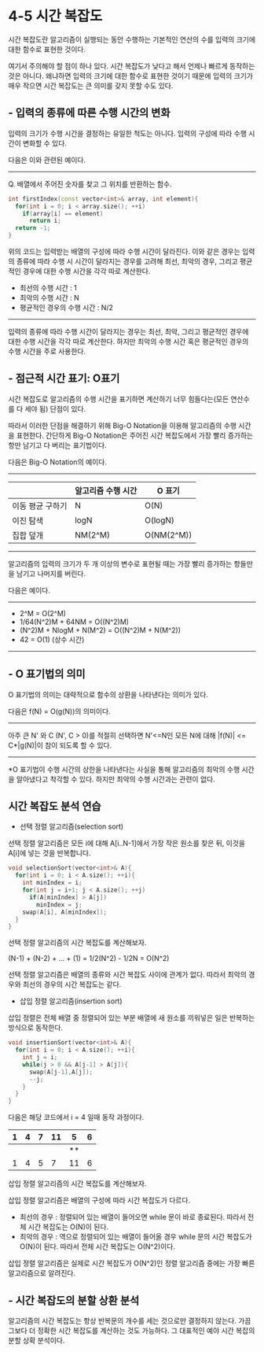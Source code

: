 # 4-5 시간 복잡도

시간 복잡도란 알고리즘이 실행되는 동안 수행하는 기본적인 연산의 수를 입력의 크기에 대한 함수로 표현한 것이다. 

여기서 주의해야 할 점이 하나 있다. 시간 복잡도가 낮다고 해서 언제나 빠르게 동작하는 것은 아니다. 왜냐하면 입력의 크기에 대한 함수로 표현한 것이기 때문에 입력의 크기가 매우 작으면 시간 복잡도는 큰 의미를 갖지 못할 수도 있다. 



## - 입력의 종류에 따른 수행 시간의 변화

입력의 크기가 수행 시간을 결정하는 유일한 척도는 아니다. 입력의 구성에 따라 수행 시간이 변화할 수 있다. 

다음은 이와 관련된 예이다. 

------

Q. 배열에서 주어진 숫자를 찾고 그 위치를 반환하는 함수.

```c++
int firstIndex(const vector<int>& array, int element){
  for(int i = 0; i < array.size(); ++i)
    if(array[i] == element)
      return i;
  return -1;
}
```

위의 코드는 입력받는 배열의 구성에 따라 수행 시간이 달라진다. 이와 같은 경우는 입력의 종류에 따라 수행 시 시간이 달라지는 경우를 고려해 최선, 최악의 경우, 그리고 평균적인 경우에 대한 수행 시간을 각각 따로 계산한다.

- 최선의 수행 시간 : 1
- 최악의 수행 시간 : N
- 평균적인 경우의 수행 시간 : N/2

------

입력의 종류에 따라 수행 시간이 달라지는 경우는 최선, 최악, 그리고 평균적인 경우에 대한 수행 시간을 각각 따로 계산한다. 하지만 최악의 수행 시간 혹은 평균적인 경우의 수행 시간을 주로 사용한다. 



## - 점근적 시간 표기: O표기

시간 복잡도로 알고리즘의 수행 시간을 표기하면 계산하기 너무 힘들다는(모든 연산수를 다 세야 됨) 단점이 있다. 

따라서 이러한 단점을 해결하기 위해 Big-O Notation을 이용해 알고리즘의 수행 시간을 표현한다. 간단하게 Big-O Notation은 주어진 시간 복잡도에서 가장 빨리 증가하는 항만 남기고 다 버리는 표기법이다. 

다음은 Big-O Notation의 예이다. 

------

|                  | 알고리즘 수행 시간 | O 표기     |
| ---------------- | ------------------ | ---------- |
| 이동 평균 구하기 | N                  | O(N)       |
| 이진 탐색        | logN               | O(logN)    |
| 집합 덮개        | NM(2^M)            | O(NM(2^M)) |

------

알고리즘의 입력의 크기가 두 개 이상의 변수로 표현될 때는 가장 빨리 증가하는 항들만을 남기고 나머지를 버린다.

다음은 예이다.

------

- 2^M = O(2^M)
- 1/64(N^2)M + 64NM = O((N^2)M)
- (N^2)M + NlogM + N(M^2) = O((N^2)M + N(M^2))
- 42 = O(1) (상수 시간)

------



## - O 표기법의 의미 

O 표기법의 의미는 대략적으로 함수의 상환을 나타낸다는 의미가 있다.

다음은 f(N) = O(g(N))의 의미이다.

------

아주 큰 N' 와 C (N', C > 0)를 적절히 선택하면 N'<=N인 모든 N에 대해 |f(N)| <= C*|g(N)|이 참이 되도록 할 수 있다. 

------

*O 표기법이 수행 시간의 상한을 나타낸다는 사실을 통해 알고리즘의 최악의 수행 시간을 알아냈다고 착각할 수 있다. 하지만 최악의 수행 시간과는 관련이 없다. 



## 시간 복잡도 분석 연습

- 선택 정렬 알고리즘(selection sort)

선택 정렬 알고리즘은 모든 i에 대해 A[i..N-1]에서 가장 작은 원소를 찾은 뒤, 이것을 A[i]에 넣는 것을 반복합니다. 

```c++
void selectionSort(vector<int>& A){
  for(int i = 0; i < A.size(); ++i){
    int minIndex = i;
    for(int j = i+1; j < A.size(); ++j)
      if(A[minIndex] > A[j])
        minIndex = j;
    swap(A[i], A[minIndex]);
  }
}
```

선택 정렬 알고리즘의 시간 복잡도를 계산해보자.

(N-1) + (N-2) + ... + (1) = 1/2(N^2) - 1/2N = O(N^2)

선택 정렬 알고리즘은 배열의 종류와 시간 복잡도 사이에 관계가 없다. 따라서 최악의 경우와 최선의 경우의 시간 복잡도는 같다. 



- 삽입 정렬 알고리즘(insertion sort)

삽입 정렬은 전체 배열 중 정렬되어 있는 부분 배열에 새 원소를 끼워넣은 일은 반복하는 방식으로 동작한다. 

```c++
void insertionSort(vector<int>& A){
  for(int i = 0; i < A.size(); ++i){
    int j = i;
    while(j > 0 && A[j-1] > A[j]){
      swap(A[j-1],A[j]);
      --j;
    }
  }
}
```

다음은 해당 코드에서 i = 4 일때 동작 과정이다.

| 1    | 4    | 7    | 11   | 5    | 6    |
| ---- | ---- | ---- | ---- | ---- | ---- |
|      |      |      |      | **   |      |
| 1    | 4    | 5    | 7    | 11   | 6    |



삽입 정렬 알고리즘의 시간 복잡도를 계산해보자.

삽입 정렬 알고리즘은 배열의 구성에 따라 시간 복잡도가 다르다.

- 최선의 경우 : 정렬되어 있는 배열이 들어오면 while 문이 바로 종료된다. 따라서 전체 시간 복잡도는 O(N)이 된다.
- 최악의 경우 : 역으로 정렬되어 있는 배열이 들어올 경우 while 문의 시간 복잡도가 O(N)이 된다. 따라서 전체 시간 복잡도는 O(N^2)이다. 

삽입 정렬 알고리즘은 실제로 시간 복잡도가 O(N^2)인 정렬 알고리즘 중에는 가장 빠른 알고리즘으로 알려진다. 



## - 시간 복잡도의 분할 상환 분석

알고리즘의 시간 복잡도는 항상 반복문의 개수를 세는 것으로만 결정하지 않는다. 가끔 그보다 더 정확한 시간 복잡도를 계산하는 것도 가능하다. 그 대표적인 예야 시간 복잡의 분할 상확 분석이다. 